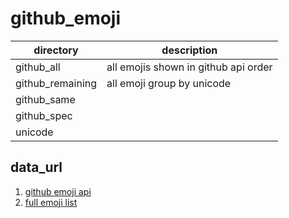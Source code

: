 # github_emoji

|directory|description|
|---|---|
|github_all|all emojis shown in github api order|
|github_remaining|all emoji group by unicode|
|github_same||
|github_spec||
|unicode||

## data_url
1. [github emoji api](https://api.github.com/emojis)
2. [full emoji list](https://unicode.org/emoji/charts/full-emoji-list.html)